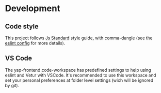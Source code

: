 # Development

## Code style

This project follows [Js Standard](https://standardjs.com/) style guide, with comma-dangle (see the [eslint config](/.eslintrc.js) for more details).

## VS Code

The yap-frontend.code-workspace has predefined settings to help using eslint and Vetur with VSCode. It's recommended to use this workspace and set your personal preferences at folder level settings (wich will be ignored by git).
